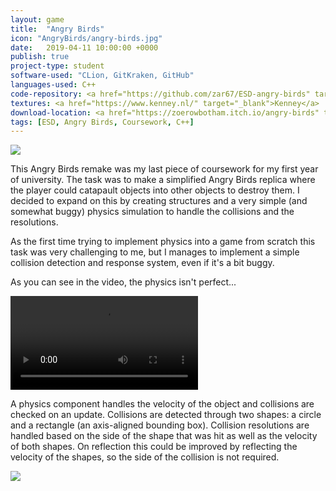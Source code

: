 ```yaml
---
layout: game
title:  "Angry Birds"
icon: "AngryBirds/angry-birds.jpg"
date:   2019-04-11 10:00:00 +0000
publish: true
project-type: student
software-used: "CLion, GitKraken, GitHub"
languages-used: C++
code-repository: <a href="https://github.com/zar67/ESD-angry-birds" target="_blank">GitHub</a>
textures: <a href="https://www.kenney.nl/" target="_blank">Kenney</a>
download-location: <a href="https://zoerowbotham.itch.io/angry-birds" target="_blank">zoerowbotham.itch.io</a>
tags: [ESD, Angry Birds, Coursework, C++]
---
```


<img src="{{ site.baseurl }}/assets/AngryBirds/angry-birds-game.jpg"/>

This Angry Birds remake was my last piece of coursework for my first year of university. The task was to make a simplified Angry Birds replica where the player could catapault objects into other objects to destroy them. I decided to expand on this by creating structures and a very simple (and somewhat buggy) physics simulation to handle the collisions and the resolutions. 

As the first time trying to implement physics into a game from scratch this task was very challenging to me, but I manages to implement a simple collision detection and response system, even if it's a bit buggy.

As you can see in the video, the physics isn't perfect...

<video controls>
  <source src="{{ site.baseurl }}/assets/AngryBirds/angry-birds-cover.mp4" type="video/mp4">
</video>

A physics component handles the velocity of the object and collisions are checked on an update. Collisions are detected through two shapes: a circle and a rectangle (an axis-aligned bounding box). Collision resolutions are handled based on the side of the shape that was hit as well as the velocity of both shapes. On reflection this could be improved by reflecting the velocity of the shapes, so the side of the collision is not required.

<img src="{{ site.baseurl }}/assets/AngryBirds/angry-birds-game-2.jpg"/>